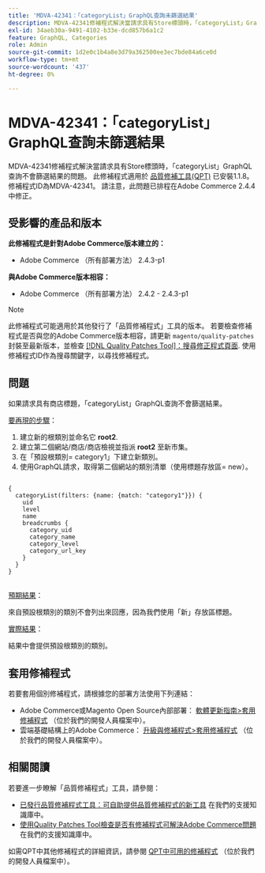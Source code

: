```yaml
---
title: 'MDVA-42341：「categoryList」GraphQL查詢未篩選結果'
description: MDVA-42341修補程式解決當請求具有Store標頭時，「categoryList」GraphQL查詢不會篩選結果的問題。 安裝[Quality Patches Tool (QPT)](/help/announcements/adobe-commerce-announcements/magento-quality-patches-released-new-tool-to-self-serve-quality-patches.md) 1.1.8時，即可使用此修補程式。 修補程式ID為MDVA-42341。 請注意，此問題已排程在Adobe Commerce 2.4.4中修正。
exl-id: 34aeb30a-9491-4102-b33e-dcd857b6a1c2
feature: GraphQL, Categories
role: Admin
source-git-commit: 1d2e0c1b4a8e3d79a362500ee3ec7bde84a6ce0d
workflow-type: tm+mt
source-wordcount: '437'
ht-degree: 0%

---
```


# MDVA-42341：「categoryList」GraphQL查詢未篩選結果

MDVA-42341修補程式解決當請求具有Store標頭時，「categoryList」GraphQL查詢不會篩選結果的問題。 此修補程式適用於 [品質修補工具(QPT)](/help/announcements/adobe-commerce-announcements/magento-quality-patches-released-new-tool-to-self-serve-quality-patches.md) 已安裝1.1.8。 修補程式ID為MDVA-42341。 請注意，此問題已排程在Adobe Commerce 2.4.4中修正。

## 受影響的產品和版本

**此修補程式是針對Adobe Commerce版本建立的：**

* Adobe Commerce （所有部署方法） 2.4.3-p1

**與Adobe Commerce版本相容：**

* Adobe Commerce （所有部署方法） 2.4.2 - 2.4.3-p1

>[!NOTE]
>
>此修補程式可能適用於其他發行了「品質修補程式」工具的版本。 若要檢查修補程式是否與您的Adobe Commerce版本相容，請更新 `magento/quality-patches` 封裝至最新版本，並檢查 [[!DNL Quality Patches Tool]：搜尋修正程式頁面](https://devdocs.magento.com/quality-patches/tool.html#patch-grid). 使用修補程式ID作為搜尋關鍵字，以尋找修補程式。

## 問題

如果請求具有商店標題，「categoryList」GraphQL查詢不會篩選結果。

<u>要再現的步驟</u>：

1. 建立新的根類別並命名它 **root2**.
1. 建立第二個網站/商店/商店檢視並指派 **root2** 至新市集。
1. 在「預設根類別= category1」下建立新類別。
1. 使用GraphQL請求，取得第二個網站的類別清單（使用標題存放區= new）。

<pre>
<code class="language-graphql">
{
  categoryList(filters: {name: {match: "category1"}}) {
    uid
    level
    name
    breadcrumbs {
      category_uid
      category_name
      category_level
      category_url_key
    }
  }
}
</code>
</pre>

<u>預期結果</u>：

來自預設根類別的類別不會列出來回應，因為我們使用「新」存放區標題。

<u>實際結果</u>：

結果中會提供預設根類別的類別。

## 套用修補程式

若要套用個別修補程式，請根據您的部署方法使用下列連結：

* Adobe Commerce或Magento Open Source內部部署： [軟體更新指南>套用修補程式](https://devdocs.magento.com/guides/v2.4/comp-mgr/patching/mqp.html) （位於我們的開發人員檔案中）。
* 雲端基礎結構上的Adobe Commerce： [升級與修補程式>套用修補程式](https://devdocs.magento.com/cloud/project/project-patch.html) （位於我們的開發人員檔案中）。

## 相關閱讀

若要進一步瞭解「品質修補程式」工具，請參閱：

* [已發行品質修補程式工具：可自助提供品質修補程式的新工具](/help/announcements/adobe-commerce-announcements/magento-quality-patches-released-new-tool-to-self-serve-quality-patches.md) 在我們的支援知識庫中。
* [使用Quality Patches Tool檢查是否有修補程式可解決Adobe Commerce問題](/help/support-tools/patches-available-in-qpt-tool/check-patch-for-magento-issue-with-magento-quality-patches.md) 在我們的支援知識庫中。

如需QPT中其他修補程式的詳細資訊，請參閱 [QPT中可用的修補程式](https://devdocs.magento.com/quality-patches/tool.html#patch-grid) （位於我們的開發人員檔案中）。
